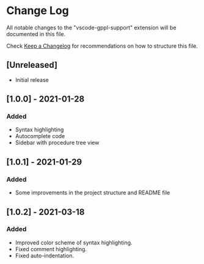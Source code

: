 # Change Log

All notable changes to the "vscode-gppl-support" extension will be documented in this file.

Check [Keep a Changelog](http://keepachangelog.com/) for recommendations on how to structure this file.

## [Unreleased]

- Initial release

## [1.0.0] - 2021-01-28

### Added

- Syntax highlighting
- Autocomplete code
- Sidebar with procedure tree view

## [1.0.1] - 2021-01-29

### Added

- Some improvements in the project structure and README file

## [1.0.2] - 2021-03-18

### Added

- Improved color scheme of syntax highlighting.
- Fixed comment highlighting.
- Fixed auto-indentation.
